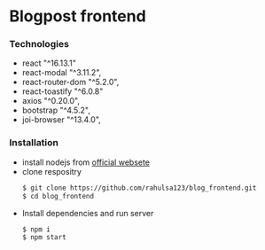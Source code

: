 # Blogpost frontend

### Technologies

*   react "^16.13.1"
*   react-modal "^3.11.2",
*   react-router-dom "^5.2.0",
*   react-toastify "^6.0.8"
*   axios "^0.20.0",
*   bootstrap "^4.5.2",
*   joi-browser "^13.4.0",
### Installation
* install nodejs from [official websete](https://nodejs.org/en/download/) 
* clone respositry
  ```bash
  $ git clone https://github.com/rahulsa123/blog_frontend.git
  $ cd blog_frontend
  ```
* Install dependencies and run server
  ```bash
  $ npm i
  $ npm start
